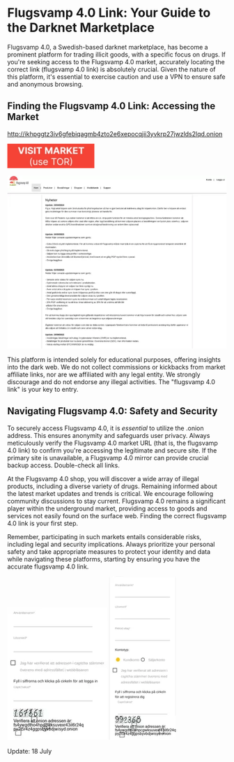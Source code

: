 # Flugsvamp 4.0 Link: Your Guide to the Darknet Marketplace

Flugsvamp 4.0, a Swedish-based darknet marketplace, has become a prominent platform for trading illicit goods, with a specific focus on drugs.  If you're seeking access to the Flugsvamp 4.0 market, accurately locating the correct link (flugsvamp 4.0 link) is absolutely crucial. Given the nature of this platform, it's essential to exercise caution and use a VPN to ensure safe and anonymous browsing.

## Finding the Flugsvamp 4.0 Link: Accessing the Market

http://ikhpggtz3iv6gfebiqagmb4zto2e6xepocqjii3yvkrp27jwzlds2lqd.onion

[<img src="/vectors/layer.webp" width="200">](http://ikhpggtz3iv6gfebiqagmb4zto2e6xepocqjii3yvkrp27jwzlds2lqd.onion)

<a href="http://ikhpggtz3iv6gfebiqagmb4zto2e6xepocqjii3yvkrp27jwzlds2lqd.onion"><img src="/vectors/overview.webp" alt="image" style="max-width: 100%;"></a>

This platform is intended solely for educational purposes, offering insights into the dark web. We do not collect commissions or kickbacks from market affiliate links, nor are we affiliated with any legal entity.  We strongly discourage and do not endorse any illegal activities. The "flugsvamp 4.0 link" is your key to entry.

## Navigating Flugsvamp 4.0: Safety and Security

To securely access Flugsvamp 4.0, it is *essential* to utilize the .onion address. This ensures anonymity and safeguards user privacy. Always meticulously verify the Flugsvamp 4.0 market URL (that is, the flugsvamp 4.0 link) to confirm you're accessing the legitimate and secure site. If the primary site is unavailable, a Flugsvamp 4.0 mirror can provide crucial backup access. Double-check all links.

At the Flugsvamp 4.0 shop, you will discover a wide array of illegal products, including a diverse variety of drugs.  Remaining informed about the latest market updates and trends is critical. We encourage following community discussions to stay current. Flugsvamp 4.0 remains a significant player within the underground market, providing access to goods and services not easily found on the surface web. Finding the correct flugsvamp 4.0 link is your first step.

Remember, participating in such markets entails considerable risks, including legal and security implications. Always prioritize your personal safety and take appropriate measures to protect your identity and data while navigating these platforms, starting by ensuring you have the accurate flugsvamp 4.0 link.

<a href="http://ikhpggtz3iv6gfebiqagmb4zto2e6xepocqjii3yvkrp27jwzlds2lqd.onion"><img src="/vectors/media.webp" alt="image" style="max-width: 100%;"></a>  <a href="http://ikhpggtz3iv6gfebiqagmb4zto2e6xepocqjii3yvkrp27jwzlds2lqd.onion"><img src="/vectors/theme.webp" alt="image" style="max-width: 100%;"></a>

Update:  18 July